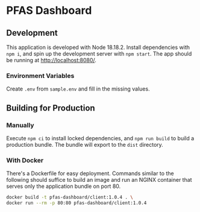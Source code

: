 # PFAS Dashboard

## Development

This application is developed with Node 18.18.2.
Install dependencies with `npm i`, and spin up the development server with `npm start`.
The app should be running at [http://localhost:8080/](http://localhost:8080/).

### Environment Variables

Create `.env` from `sample.env` and fill in the missing values.

## Building for Production

### Manually

Execute `npm ci` to install locked dependencies, and `npm run build` to build a production bundle. The bundle will export to the `dist` directory.

### With Docker

There's a Dockerfile for easy deployment.
Commands similar to the following should suffice to build an image
and run an NGINX container that serves only the application bundle on port 80.

```bash
docker build -t pfas-dashboard/client:1.0.4 . \
docker run --rm -p 80:80 pfas-dashboard/client:1.0.4
```
